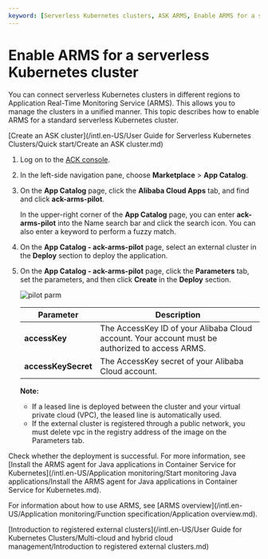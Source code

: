 ```yaml
---
keyword: [Serverless Kubernetes clusters, ASK ARMS, Enable ARMS for a serverless Kubernetes cluster]
---
```


# Enable ARMS for a serverless Kubernetes cluster

You can connect serverless Kubernetes clusters in different regions to Application Real-Time Monitoring Service \(ARMS\). This allows you to manage the clusters in a unified manner. This topic describes how to enable ARMS for a standard serverless Kubernetes cluster.

[Create an ASK cluster](/intl.en-US/User Guide for Serverless Kubernetes Clusters/Quick start/Create an ASK cluster.md)

1.  Log on to the [ACK console](https://cs.console.aliyun.com).

2.  In the left-side navigation pane, choose **Marketplace** \> **App Catalog**.

3.  On the **App Catalog** page, click the **Alibaba Cloud Apps** tab, and find and click **ack-arms-pilot**.

    In the upper-right corner of the **App Catalog** page, you can enter **ack-arms-pilot** into the Name search bar and click the search icon. You can also enter a keyword to perform a fuzzy match.

4.  On the **App Catalog - ack-arms-pilot** page, select an external cluster in the **Deploy** section to deploy the application.

5.  On the **App Catalog - ack-arms-pilot** page, click the **Parameters** tab, set the parameters, and then click **Create** in the **Deploy** section.

    ![pilot parm](https://static-aliyun-doc.oss-accelerate.aliyuncs.com/assets/img/en-US/5465359951/p76784.png)

    |Parameter|Description|
    |---------|-----------|
    |**accessKey**|The AccessKey ID of your Alibaba Cloud account. Your account must be authorized to access ARMS.|
    |**accessKeySecret**|The AccessKey secret of your Alibaba Cloud account.|

    **Note:**

    -   If a leased line is deployed between the cluster and your virtual private cloud \(VPC\), the leased line is automatically used.
    -   If the external cluster is registered through a public network, you must delete vpc in the registry address of the image on the Parameters tab.

Check whether the deployment is successful. For more information, see [Install the ARMS agent for Java applications in Container Service for Kubernetes](/intl.en-US/Application monitoring/Start monitoring Java applications/Install the ARMS agent for Java applications in Container Service for Kubernetes.md).

For information about how to use ARMS, see [ARMS overview](/intl.en-US/Application monitoring/Function specification/Application overview.md).

[Introduction to registered external clusters](/intl.en-US/User Guide for Kubernetes Clusters/Multi-cloud and hybrid cloud management/Introduction to registered external clusters.md)

  



